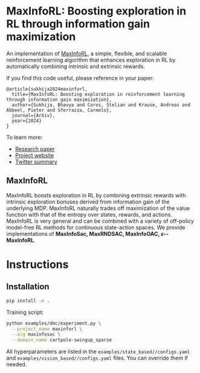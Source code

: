 # MaxInfoRL: Boosting exploration in RL through information gain maximization

An implementation of [MaxInfoRL][paper], a simple, flexible, and scalable reinforcement
learning algorithm that enhances exploration in RL by automatically combining intrinsic and extrinsic rewards.



If you find this code useful, please reference in your paper:

```
@article{sukhija2024maxinforl,
  title={MaxInfoRL: Boosting exploration in reinforcement learning through information gain maximization},
  author={Sukhija, Bhavya and Coros, Stelian and Krause, Andreas and Abbeel, Pieter and Sferrazza, Carmelo},
  journal={ArXiv},
  year={2024}
}
```

To learn more:

- [Research paper][paper]
- [Project website][website]
- [Twitter summary][tweet]

## MaxInfoRL

MaxInfoRL boosts exploration in RL by combining extrinsic rewards with intrinsic 
exploration bonuses derived from information gain of the underlying MDP.
MaxInfoRL naturally trades off maximization of the value function with that of the entropy over states, rewards,
and actions. MaxInfoRL is very general and can be combined with a variety
of off-policy model-free RL methods for continuous state-action spaces. We provide implementations of 
**MaxInfoSac, MaxRNDSAC, MaxInfoOAC, $\epsilon$--MaxInfoRL**.



# Instructions

## Installation

```sh
pip install -e .
```

Training script:

```sh
python examples/dmc/experiment.py \
  --project_name maxinforl \
  --alg maxinfosac \
  --domain_name cartpole-swingup_sparse
```


All hyperparameters are listed in the `examples/state_based//configs.yaml` and `examples/vision_based//configs.yaml` 
files. You can override them if needed.

[jax]: https://github.com/google/jax#pip-installation-gpu-cuda
[paper]: https://openreview.net/pdf?id=R4q3cY3kQf
[website]: https://sukhijab.github.io/
[tweet]: https://sukhijab.github.io/
